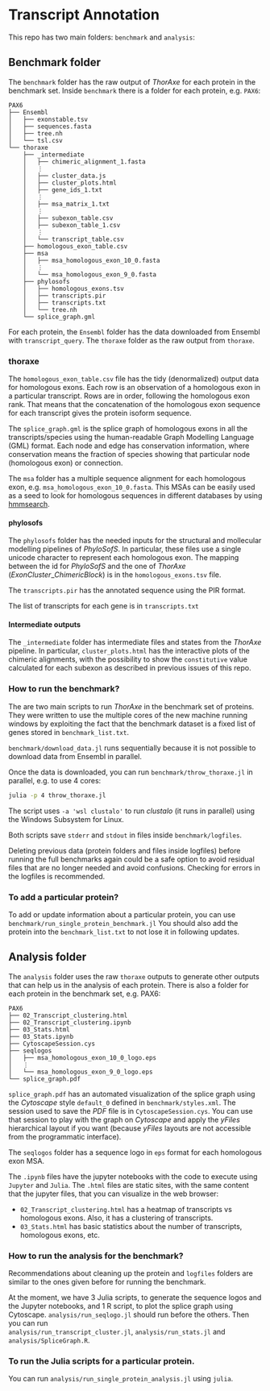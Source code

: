 # Transcript Annotation  

This repo has two main folders: `benchmark` and `analysis`:  

## Benchmark folder  

The `benchmark` folder has the raw output of *ThorAxe* for each protein in
the benchmark set. Inside `benchmark` there is a folder for each protein,
e.g. `PAX6`:

```
PAX6
├── Ensembl
│   ├── exonstable.tsv
│   ├── sequences.fasta
│   ├── tree.nh
│   └── tsl.csv
└── thoraxe
    ├── _intermediate
    │   ├── chimeric_alignment_1.fasta
    │   ⋮
    │   ├── cluster_data.js
    │   ├── cluster_plots.html
    │   ├── gene_ids_1.txt
    │   ⋮
    │   ├── msa_matrix_1.txt
    │   ⋮
    │   ├── subexon_table.csv
    │   ├── subexon_table_1.csv
    │   ⋮
    │   └── transcript_table.csv
    ├── homologous_exon_table.csv
    ├── msa
    │   ├── msa_homologous_exon_10_0.fasta
    │   ⋮
    │   └── msa_homologous_exon_9_0.fasta
    ├── phylosofs
    │   ├── homologous_exons.tsv
    │   ├── transcripts.pir
    │   ├── transcripts.txt
    │   └── tree.nh
    └── splice_graph.gml
```

For each protein, the `Ensembl` folder has the data downloaded from Ensembl
with `transcript_query`. The `thoraxe` folder as the raw output from `thoraxe`.

### thoraxe

The `homologous_exon_table.csv` file has the tidy (denormalized) output data for
homologous exons. Each row is an observation of a homologous exon in a
particular transcript. Rows are in order, following the homologous exon rank.
That means that the concatenation of the homologous exon sequence for each
transcript gives the protein isoform sequence.  

The `splice_graph.gml` is the splice graph of homologous exons in all the
transcripts/species using the human-readable Graph Modelling Language (GML)
format. Each node and edge has conservation information, where conservation
means the fraction of species showing that particular node (homologous exon) or
connection.

The `msa` folder has a multiple sequence alignment for each homologous exon, e.g.
`msa_homologous_exon_10_0.fasta`. This MSAs can be easily used as a seed to
look for homologous sequences in different databases by using
[hmmsearch](https://www.ebi.ac.uk/Tools/hmmer/search/hmmsearch).

#### phylosofs

The `phylosofs` folder has the needed inputs for the structural and mollecular
modelling pipelines of *PhyloSofS*. In particular, these files use a single
unicode character to represent each homologous exon. The mapping between the id
for *PhyloSofS* and the one of *ThorAxe* (*ExonCluster*_*ChimericBlock*) is in
the `homologous_exons.tsv` file.  

The `transcripts.pir` has the annotated sequence using the PIR format.

The list of transcripts for each gene is in `transcripts.txt`

#### Intermediate outputs

The `_intermediate` folder has intermediate files and states from the *ThorAxe*
pipeline. In particular, `cluster_plots.html` has the interactive plots of the
chimeric alignments, with the possibility to show the `constitutive` value
calculated for each subexon as described in previous issues of this repo.

### How to run the benchmark?

The are two main scripts to run *ThorAxe* in the benchmark set of proteins.
They were written to use the multiple cores of the new machine running windows
by exploiting the fact that the benchmark dataset is a fixed list of genes
stored in `benchmark_list.txt`.

`benchmark/download_data.jl` runs sequentially because it is not possible to
download data from Ensembl in parallel.

Once the data is downloaded, you can run `benchmark/throw_thoraxe.jl` in
parallel, e.g. to use 4 cores:

 ```bash
 julia -p 4 throw_thoraxe.jl
 ```

The script uses `-a 'wsl clustalo'` to run *clustalo* (it runs in parallel)
using the Windows Subsystem for Linux.  

Both scripts save `stderr` and `stdout` in files inside `benchmark/logfiles`.

Deleting previous data (protein folders and files inside logfiles) before
running the full benchmarks again could be a safe option to avoid residual
files that are no longer needed and avoid confusions. Checking for errors in
the logfiles is recommended.

### To add a particular protein?

To add or update information about a particular protein, you can use
`benchmark/run_single_protein_benchmark.jl`
You should also add the protein into the `benchmark_list.txt` to not lose it
in following updates.

## Analysis folder

The `analysis` folder uses the raw `thoraxe` outputs to generate other outputs
that can help us in the analysis of each protein. There is also a folder for
each protein in the benchmark set, e.g. PAX6:

```
PAX6
├── 02_Transcript_clustering.html
├── 02_Transcript_clustering.ipynb
├── 03_Stats.html
├── 03_Stats.ipynb
├── CytoscapeSession.cys
├── seqlogos
│   ├── msa_homologous_exon_10_0_logo.eps
│   ⋮
│   └── msa_homologous_exon_9_0_logo.eps
└── splice_graph.pdf
```

`splice_graph.pdf` has an automated visualization of the splice graph using the
*Cytoscape* style `default_0` defined in `benchmark/styles.xml`. The session
used to save the *PDF* file is in `CytoscapeSession.cys`. You can use that
session to play with the graph on *Cytoscape* and apply the *yFiles* hierarchical
layout if you want (because *yFiles* layouts are not accessible from the
programmatic interface).

The `seqlogos` folder has a sequence logo in `eps` format for each homologous exon MSA.  

The `.ipynb` files have the jupyter notebooks with the code to execute using
`Jupyter` and `Julia`. The `.html` files are static sites, with the same content
that the jupyter files, that you can visualize in the web browser:

 - `02_Transcript_clustering.html` has a heatmap of transcripts vs homologous exons. Also, it has a clustering of transcripts.  
 - `03_Stats.html` has basic statistics about the number of transcripts, homologous exons, etc.

### How to run the analysis for the benchmark?

Recommendations about cleaning up the protein and `logfiles` folders are
similar to the ones given before for running the benchmark.

At the moment, we have 3 Julia scripts, to generate the sequence logos and the
Jupyter notebooks, and 1 R script, to plot the splice graph using Cytoscape.
`analysis/run_seqlogo.jl` should run before the others. Then you can run  
`analysis/run_transcript_cluster.jl`, `analysis/run_stats.jl` and
`analysis/SpliceGraph.R`.

### To run the Julia scripts for a particular protein.

You can run `analysis/run_single_protein_analysis.jl` using `julia`.
